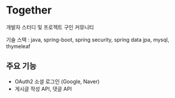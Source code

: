 # Together
개발자 스터디 및 프로젝트 구인 커뮤니티

기술 스택 : java, spring-boot, spring security, spring data jpa, mysql, thymeleaf

## 주요 기능

- OAuth2 소셜 로그인 (Google, Naver)
- 게시글 작성 API, 댓글 API
